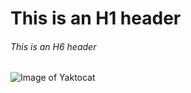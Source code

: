# This is an H1 header
###### This is an H6 header

![Image of Yaktocat](https://octodex.github.com/images/yaktocat.png)
